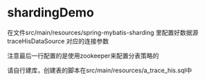 # shardingDemo

在文件src/main/resources/spring-mybatis-sharding 里配置好数据源traceHisDataSource 对应的连接参数

注意最后一行配置的是使用zookeeper来配置分表策略的


请自行建库，创建表的脚本在src/main/resources/a_trace_his.sql中
